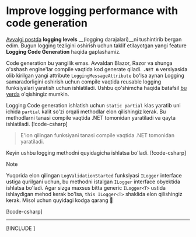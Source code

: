 # Improve logging performance with code generation

[Avvalgi postda](log-levels.md) **logging levels** __(logging darajalari)__ni tushintirib bergan edim. Bugun logging tezligini oshirish uchun taklif etilayotgan yangi feature **Logging Code Generation** haqida gaplashamiz.

Code generation bu yangilik emas. Avvaldan Blazor, Razor va shunga o'xshash engine'lar compile vaqtida kod generate qiladi. **`.NET 6`** versiyasida olib kirilgan yangi attribute `LoggingMessageAttribute` bo'lsa aynan Logging samaradorligini oshirish uchun compile vaqtida reusable logging funksiyalari yaratish uchun ishlatiladi.
Ushbu qo'shimcha haqida batafsil [bu yerda](https://learn.microsoft.com/en-us/dotnet/core/extensions/logger-message-generator) o'qishingiz mumkin.

Logging Code generation ishlatish uchun `static partial` klas yaratib uni ichida `partial` kalit so'zi orqali methodlar elon qilishingiz kerak. Bu methodlarni tanasi compile vaqtida .NET tomonidan yaratiladi va qayta ishlatiladi.
[!code-csharp[](snippets/log-code-gen-1.cs)]
> E'lon qilingan funksiyani tanasi compile vaqtida .NET tomonidan yaratiladi.

Keyin ushbu logging methodni quyidagicha ishlatsa bo'ladi.
[!code-csharp[](snippets/log-code-gen-2.cs?highlight=11)]


> [!NOTE]
> Yuqorida elon qilingan `LogValidationStarted` funksiyasi `ILogger` interface ustiga qurilgani uchun, bu methodni istalgan `ILogger` interface obyektida ishlatsa bo'ladi. 
> Agar sizga maxsus bitta generic `ILogger<T>` ustida ishlaydigan mehod kerak bo'lsa, `this ILogger<T>` shaklida elon qilishingiz kerak. Misol uchun quyidagi kodga qarang :eyes:


[!code-csharp[](snippets/log-code-gen-3.cs?highlight=8)]

--- 

[!INCLUDE [<author>](../authors/wahid_abduhakimov.html)]
